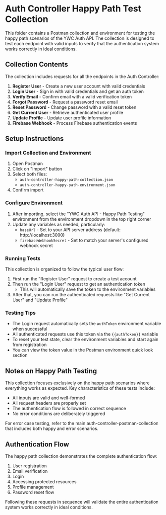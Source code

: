 # Auth Controller Happy Path Test Collection

This folder contains a Postman collection and environment for testing the happy path scenarios of the YWC Auth API. The collection is designed to test each endpoint with valid inputs to verify that the authentication system works correctly in ideal conditions.

## Collection Contents

The collection includes requests for all the endpoints in the Auth Controller:

1. **Register User** - Create a new user account with valid credentials
2. **Login User** - Sign in with valid credentials and get an auth token
3. **Verify Email** - Confirm email with a valid verification token
4. **Forgot Password** - Request a password reset email
5. **Reset Password** - Change password with a valid reset token
6. **Get Current User** - Retrieve authenticated user profile
7. **Update Profile** - Update user profile information
8. **Firebase Webhook** - Process Firebase authentication events

## Setup Instructions

### Import Collection and Environment

1. Open Postman
2. Click on "Import" button
3. Select both files:
   - `auth-controller-happy-path-collection.json`
   - `auth-controller-happy-path-environment.json`
4. Confirm import

### Configure Environment

1. After importing, select the "YWC Auth API - Happy Path Testing" environment from the environment dropdown in the top right corner
2. Update any variables as needed, particularly:
   - `baseUrl` - Set to your API server address (default: http://localhost:3000)
   - `firebaseWebhookSecret` - Set to match your server's configured webhook secret

### Running Tests

This collection is organized to follow the typical user flow:

1. First run the "Register User" request to create a test account
2. Then run the "Login User" request to get an authentication token
   - This will automatically save the token to the environment variables
3. After that, you can run the authenticated requests like "Get Current User" and "Update Profile"

### Testing Tips

- The Login request automatically sets the `authToken` environment variable when successful
- All authenticated requests use this token via the `{{authToken}}` variable
- To reset your test state, clear the environment variables and start again from registration
- You can view the token value in the Postman environment quick look section

## Notes on Happy Path Testing

This collection focuses exclusively on the happy path scenarios where everything works as expected. Key characteristics of these tests include:

- All inputs are valid and well-formed
- All request headers are properly set
- The authentication flow is followed in correct sequence
- No error conditions are deliberately triggered

For error case testing, refer to the main auth-controller-postman-collection that includes both happy and error scenarios.

## Authentication Flow

The happy path collection demonstrates the complete authentication flow:

1. User registration
2. Email verification
3. Login
4. Accessing protected resources
5. Profile management
6. Password reset flow

Following these requests in sequence will validate the entire authentication system works correctly in ideal conditions. 